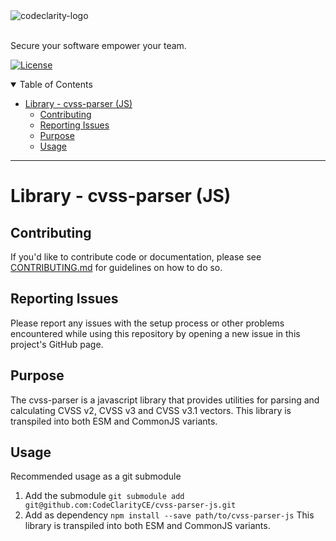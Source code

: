 <picture>
  <source media="(prefers-color-scheme: dark)" srcset="https://github.com/CodeClarityCE/identity/blob/main/logo/vectorized/logo_name_white.svg">
  <source media="(prefers-color-scheme: light)" srcset="https://github.com/CodeClarityCE/identity/blob/main/logo/vectorized/logo_name_black.svg">
  <img alt="codeclarity-logo" src="https://github.com/CodeClarityCE/identity/blob/main/logo/vectorized/logo_name_black.svg">
</picture>
<br>
<br>

Secure your software empower your team.

[![License](https://img.shields.io/github/license/codeclarityce/codeclarity-dev)](LICENSE.txt)

<details open="open">
<summary>Table of Contents</summary>

- [Library - cvss-parser (JS)](#library---cvss-parser-js)
  - [Contributing](#contributing)
  - [Reporting Issues](#reporting-issues)
  - [Purpose](#purpose)
  - [Usage](#usage)


</details>

---

# Library - cvss-parser (JS)

## Contributing

If you'd like to contribute code or documentation, please see [CONTRIBUTING.md](https://github.com/CodeClarityCE/codeclarity-dev/blob/main/CONTRIBUTING.md) for guidelines on how to do so.

## Reporting Issues

Please report any issues with the setup process or other problems encountered while using this repository by opening a new issue in this project's GitHub page.

## Purpose

The cvss-parser is a javascript library that provides utilities for parsing and calculating CVSS v2, CVSS v3 and CVSS v3.1 vectors. This library is transpiled into both ESM and CommonJS variants.

## Usage

Recommended usage as a git submodule


1. Add the submodule `git submodule add git@github.com:CodeClarityCE/cvss-parser-js.git`
2. Add as dependency `npm install --save path/to/cvss-parser-js`
This library is transpiled into both ESM and CommonJS variants.
<br>